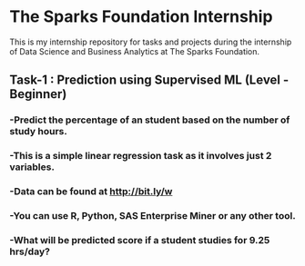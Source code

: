 # The Sparks Foundation Internship
 This is my internship repository for tasks and projects during the internship of Data Science and Business Analytics at The Sparks Foundation.
 
 ## Task-1 : Prediction using Supervised ML (Level - Beginner)
### -Predict the percentage of an student based on the number of study hours. 
### -This is a simple linear regression task as it involves just 2 variables.
### -Data can be found at http://bit.ly/w 
### -You can use R, Python, SAS Enterprise Miner or any other tool. 
### -What will be predicted score if a student studies for 9.25 hrs/day?
